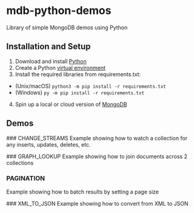# mdb-python-demos

Library of simple MongoDB demos using Python

## Installation and Setup

1. Download and install [Python](https://www.python.org/downloads/)
2. Create a Python [virtual environment](https://docs.python.org/3/library/venv.html)
3. Install the required libraries from requirements.txt:
- (Unix/macOS) `python3 -m pip install -r requirements.txt`
- (Windows) `py -m pip install -r requirements.txt`
4. Spin up a local or cloud version of [MongoDB](https://www.mongodb.com/docs/manual/installation/)

## Demos

### CHANGE_STREAMS
Example showing how to watch a collection for any inserts, updates, deletes, etc.

### GRAPH_LOOKUP
Example showing how to join documents across 2 collections

### PAGINATION
Example showing how to batch results by setting a page size

### XML_TO_JSON
Example showing how to convert from XML to JSON
